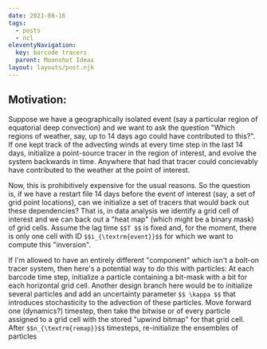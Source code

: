 ```yaml
---
date: 2021-08-16
tags:
  - posts
  - ncl
eleventyNavigation:
  key: barcode tracers
  parent: Moonshot Ideas
layout: layouts/post.njk
---
```


## Motivation:
Suppose we have a geographically isolated event (say a particular region of equatorial deep convection) and we 
want to ask the question "Which regions of weather, say, up to 14 days ago could have contributed to this?".
If one kept track of the advecting winds at every time step in the last 14 days, initialize a point-source
tracer in the region of interest, and evolve the system backwards in time. Anywhere that had that tracer could 
concievably have contributed to the weather at the point of interest.

Now, this is prohibitively expensive for the usual reasons. So the question is, if we have a 
restart file 14 days before the event of interest (say, a set of grid point locations),
can we initialize a set of tracers that would back out these dependencies? That is,
in data analysis we identify a grid cell of interest and we can back out a "heat map" (which
might be a binary mask) of grid cells. Assume the lag time `$$T $$` is fixed and, for the moment,
there is only one cell with ID `$$i_{\textrm{event}}$$` for which we want to compute this "inversion".


If I'm allowed to have an entirely different "component" which isn't a bolt-on tracer system, then here's a potential 
way to do this with particles:
At each barcode time step, initialize a particle containing a bit-mask with a bit for each horizontal grid cell.
Another design branch here would be to initialize several particles and add an uncertainty parameter `$$ \kappa $$`
that introduces stochasticity to the advection of these particles. Move forward one (dynamics?) timestep,
then take the bitwise or of every particle assigned to a grid cell with the stored "upwind bitmap" for that grid cell.
After `$$n_{\textrm{remap}}$$` timesteps, re-initialize the ensembles of particles 
